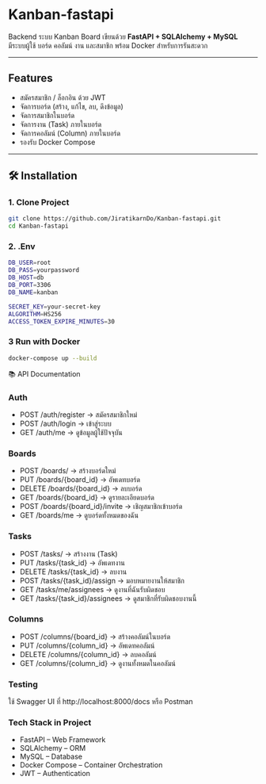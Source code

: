# Kanban-fastapi

Backend ระบบ Kanban Board เขียนด้วย **FastAPI + SQLAlchemy + MySQL**  
มีระบบผู้ใช้ บอร์ด คอลัมน์ งาน และสมาชิก พร้อม Docker สำหรับการรันสะดวก  

---

## Features
- สมัครสมาชิก / ล็อกอิน ด้วย JWT
- จัดการบอร์ด (สร้าง, แก้ไข, ลบ, ดึงข้อมูล)
- จัดการสมาชิกในบอร์ด
- จัดการงาน (Task) ภายในบอร์ด
- จัดการคอลัมน์ (Column) ภายในบอร์ด
- รองรับ Docker Compose

---

## 🛠️ Installation

### 1. Clone Project
```bash
git clone https://github.com/JiratikarnDo/Kanban-fastapi.git
cd Kanban-fastapi
```
### 2. .Env
``` bash
DB_USER=root
DB_PASS=yourpassword
DB_HOST=db
DB_PORT=3306
DB_NAME=kanban

SECRET_KEY=your-secret-key
ALGORITHM=HS256
ACCESS_TOKEN_EXPIRE_MINUTES=30
```

### 3 Run with Docker
``` bash
docker-compose up --build
```

📚 API Documentation

### Auth
- POST /auth/register → สมัครสมาชิกใหม่
- POST /auth/login → เข้าสู่ระบบ
- GET /auth/me → ดูข้อมูลผู้ใช้ปัจจุบัน

### Boards
- POST /boards/ → สร้างบอร์ดใหม่
- PUT /boards/{board_id} → อัพเดทบอร์ด
- DELETE /boards/{board_id} → ลบบอร์ด
- GET /boards/{board_id} → ดูรายละเอียดบอร์ด
- POST /boards/{board_id}/invite → เชิญสมาชิกเข้าบอร์ด
- GET /boards/me → ดูบอร์ดทั้งหมดของฉัน

### Tasks
- POST /tasks/ → สร้างงาน (Task)
- PUT /tasks/{task_id} → อัพเดทงาน
- DELETE /tasks/{task_id} → ลบงาน
- POST /tasks/{task_id}/assign → มอบหมายงานให้สมาชิก
- GET /tasks/me/assignees → ดูงานที่ฉันรับผิดชอบ
- GET /tasks/{task_id}/assignees → ดูสมาชิกที่รับผิดชอบงานนี้

### Columns
- POST /columns/{board_id} → สร้างคอลัมน์ในบอร์ด
- PUT /columns/{column_id} → อัพเดทคอลัมน์
- DELETE /columns/{column_id} → ลบคอลัมน์
- GET /columns/{column_id} → ดูงานทั้งหมดในคอลัมน์

### Testing
ใช้ Swagger UI ที่ http://localhost:8000/docs
หรือ Postman

### Tech Stack in Project 
- FastAPI – Web Framework
- SQLAlchemy – ORM
- MySQL – Database
- Docker Compose – Container Orchestration
- JWT – Authentication
